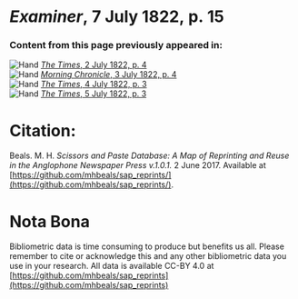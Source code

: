 # *Examiner*, 7 July 1822, p. 15  
  
### Content from this page previously appeared in:  
![Hand](http://scissorsandpaste.net/wp-content/uploads/2017/06/smallhandpointer.png) [*The Times*, 2 July 1822, p. 4](https://mhbeals.github.io/sap_html/The-Times/The-Times-2-July-1822-p-4)  
![Hand](http://scissorsandpaste.net/wp-content/uploads/2017/06/smallhandpointer.png) [*Morning Chronicle*, 3 July 1822, p. 4](https://mhbeals.github.io/sap_html/Morning-Chronicle/Morning-Chronicle-3-July-1822-p-4)  
![Hand](http://scissorsandpaste.net/wp-content/uploads/2017/06/smallhandpointer.png) [*The Times*, 4 July 1822, p. 3](https://mhbeals.github.io/sap_html/The-Times/The-Times-4-July-1822-p-3)  
![Hand](http://scissorsandpaste.net/wp-content/uploads/2017/06/smallhandpointer.png) [*The Times*, 5 July 1822, p. 3](https://mhbeals.github.io/sap_html/The-Times/The-Times-5-July-1822-p-3)  


# Citation: 

Beals. M. H. *Scissors and Paste Database: A Map of Reprinting and Reuse in the Anglophone Newspaper Press v.1.0.1.* 2 June 2017. Available at [https://github.com/mhbeals/sap_reprints/](https://github.com/mhbeals/sap_reprints/). 

# Nota Bona

Bibliometric data is time consuming to produce but benefits us all. Please remember to cite or acknowledge this and any other bibliometric data you use in your research. All data is available CC-BY 4.0 at [https://github.com/mhbeals/sap_reprints](https://github.com/mhbeals/sap_reprints)